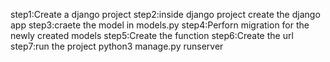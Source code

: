 step1:Create a django project
step2:inside django project create the django app
step3:craete the model in models.py 
step4:Perforn migration for the newly created models
step5:Create the function
step6:Create the url 
step7:run the project
python3 manage.py runserver
